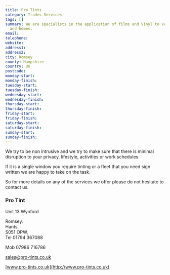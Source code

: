 ```yaml
---
title: Pro Tints
category: Trades Services
tags: []
summary: We are specialists in the application of films and Vinyl to vehicles,businesses
  and homes.
email: 
telephone: 
website: 
address1: 
address2: 
city: Romsey
county: Hampshire
country: UK
postcode: 
monday-start: 
monday-finish: 
tuesday-start: 
tuesday-finish: 
wednesday-start: 
wednesday-finish: 
thursday-start: 
thursday-finish: 
friday-start: 
friday-finish: 
saturday-start: 
saturday-finish: 
sunday-start: 
sunday-finish: 
---
```

We try to be non intrusive and we try to make sure that there is minimal disruption to your privacy, lifestyle, activities or work schedules.

If it is a single window you require tinting or a fleet that you need sign written we are happy to take on the task.

So for more details on any of the services we offer please do not hesitate to contact us.

### Pro Tint

Unit 13 Wynford

Romsey.   
Hants,   
S051 OPW,   
Tel 01794 367088

Mob 07986 716786

[sales@pro-tints.co.uk](mailto:sales@pro-tints.co.uk)

[www.pro-tints.co.uk](http://www.pro-tints.co.uk)

